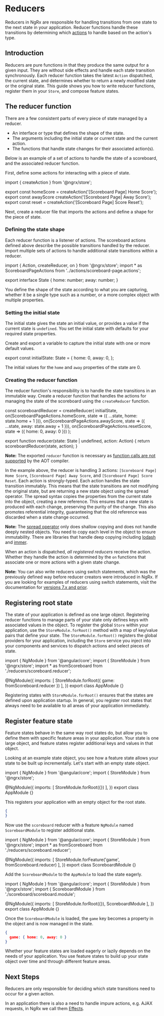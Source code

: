 # Reducers

Reducers in NgRx are responsible for handling transitions from one state to the next state in your application. Reducer functions handle these transitions by determining which [actions](guide/store/actions) to handle based on the action's type.

## Introduction

Reducers are pure functions in that they produce the same output for a given input. They are without side effects and handle each state transition synchronously. Each reducer function takes the latest `Action` dispatched, the current state, and determines whether to return a newly modified state or the original state. This guide shows you how to write reducer functions, register them in your `Store`, and compose feature states.

## The reducer function

There are a few consistent parts of every piece of state managed by a reducer.

- An interface or type that defines the shape of the state.
- The arguments including the initial state or current state and the current action.
- The functions that handle state changes for their associated action(s).

Below is an example of a set of actions to handle the state of a scoreboard,
and the associated reducer function.

First, define some actions for interacting with a piece of state.

<code-example header="scoreboard-page.actions.ts">
import { createAction } from '@ngrx/store';

export const homeScore = createAction('[Scoreboard Page] Home Score');
export const awayScore createAction('[Scoreboard Page] Away Score');
export const reset = createAction('[Scoreboard Page] Score Reset');

</code-example>

Next, create a reducer file that imports the actions and define
a shape for the piece of state.

### Defining the state shape

Each reducer function is a listener of actions. The scoreboard actions defined above describe the possible transitions handled by the reducer. Import multiple sets of actions to handle additional state transitions within a reducer.

<code-example header="scoreboard.reducer.ts">
import { Action, createReducer, on } from '@ngrx/store';
import * as ScoreboardPageActions from '../actions/scoreboard-page.actions';

export interface State {
  home: number;
  away: number;
}
</code-example>

You define the shape of the state according to what you are capturing, whether it be a single type such as a number, or a more complex object with multiple properties.

### Setting the initial state

The initial state gives the state an initial value, or provides a value if the current state is `undefined`. You set the initial state with defaults for your required state properties.

Create and export a variable to capture the initial state with one or
more default values.

<code-example header="scoreboard.reducer.ts">
export const initialState: State = {
  home: 0,
  away: 0,
};
</code-example>

The initial values for the `home` and `away` properties of the state are 0.

### Creating the reducer function

The reducer function's responsibility is to handle the state transitions in an immutable way. Create a reducer function that handles the actions for managing the state of the scoreboard using the `createReducer` function.

<code-example header="scoreboard.reducer.ts">
const scoreboardReducer = createReducer(
  initialState,
  on(ScoreboardPageActions.homeScore, state => ({ ...state, home: state.home + 1 })),
  on(ScoreboardPageActions.awayScore, state => ({ ...state, away: state.away + 1 })),
  on(ScoreboardPageActions.resetScore, state => ({ home: 0, away: 0 }))
);

export function reducer(state: State | undefined, action: Action) {
  return scoreboardReducer(state, action);
}
</code-example>

<div class="alert is-important">

**Note:** The exported `reducer` function is necessary as [function calls are not supported](https://angular.io/guide/aot-compiler#function-calls-are-not-supported) by the AOT compiler.

</div>

In the example above, the reducer is handling 3 actions: `[Scoreboard Page] Home Score`, `[Scoreboard Page] Away Score`, and `[Scoreboard Page] Score Reset`. Each action is strongly-typed. Each action handles the state transition immutably. This means that the state transitions are not modifying the original state, but are returning a new state object using the spread operator. The spread syntax copies the properties from the current state into the object, creating a new reference. This ensures that a new state is produced with each change, preserving the purity of the change. This also promotes referential integrity, guaranteeing that the old reference was discarded when a state change occurred.

<div class="alert is-important">

**Note:** The [spread operator](https://developer.mozilla.org/en-US/docs/Web/JavaScript/Reference/Operators/Spread_syntax) only does shallow copying and does not handle deeply nested objects. You need to copy each level in the object to ensure immutability. There are libraries that handle deep copying including [lodash](https://lodash.com) and [immer](https://github.com/mweststrate/immer).

</div>

When an action is dispatched, _all registered reducers_ receive the action. Whether they handle the action is determined by the `on` functions that associate one or more actions with a given state change.

<div class="alert is-important">

**Note:** You can also write reducers using switch statements, which was the previously defined way before reducer creators were introduced in NgRx. If you are looking for examples of reducers using switch statements, visit the documentation for [versions 7.x and prior](https://v7.ngrx.io/guide/store/reducers).

</div>

## Registering root state

The state of your application is defined as one large object. Registering reducer functions to manage parts of your state only defines keys with associated values in the object. To register the global `Store` within your application, use the `StoreModule.forRoot()` method with a map of key/value pairs that define your state. The `StoreModule.forRoot()` registers the global providers for your application, including the `Store` service you inject into your components and services to dispatch actions and select pieces of state.

<code-example header="app.module.ts">
import { NgModule } from '@angular/core';
import { StoreModule } from '@ngrx/store';
import * as fromScoreboard from './reducers/scoreboard.reducer';

@NgModule({
  imports: [
    StoreModule.forRoot({ game: fromScoreboard.reducer })
  ],
})
export class AppModule {}
</code-example>

Registering states with `StoreModule.forRoot()` ensures that the states are defined upon application startup. In general, you register root states that always need to be available to all areas of your application immediately.

## Register feature state

Feature states behave in the same way root states do, but allow you to define them with specific feature areas in your application. Your state is one large object, and feature states register additional keys and values in that object.

Looking at an example state object, you see how a feature state allows your state to be built up incrementally. Let's start with an empty state object.

<code-example header="app.module.ts">
import { NgModule } from '@angular/core';
import { StoreModule } from '@ngrx/store';

@NgModule({
  imports: [
    StoreModule.forRoot({})
  ],
})
export class AppModule {}
</code-example>

This registers your application with an empty object for the root state.

```json
{
}
```

Now use the `scoreboard` reducer with a feature `NgModule` named `ScoreboardModule` to register additional state.

<code-example header="scoreboard.module.ts">
import { NgModule } from '@angular/core';
import { StoreModule } from '@ngrx/store';
import * as fromScoreboard from './reducers/scoreboard.reducer';

@NgModule({
  imports: [
    StoreModule.forFeature('game', fromScoreboard.reducer)
  ],
})
export class ScoreboardModule {}
</code-example>

Add the `ScoreboardModule` to the `AppModule` to load the state eagerly.

<code-example header="app.module.ts">
import { NgModule } from '@angular/core';
import { StoreModule } from '@ngrx/store';
import { ScoreboardModule } from './scoreboard/scoreboard.module';

@NgModule({
  imports: [
    StoreModule.forRoot({}),
    ScoreboardModule
  ],
})
export class AppModule {}
</code-example>

Once the `ScoreboardModule` is loaded, the `game` key becomes a property in the object and is now managed in the state.

```json
{
  game: { home: 0, away: 0 }
}
```

Whether your feature states are loaded eagerly or lazily depends on the needs of your application. You use feature states to build up your state object over time and through different feature areas.

## Next Steps

Reducers are only responsible for deciding which state transitions need to occur for a given action.

In an application there is also a need to handle impure actions, e.g. AJAX requests, in NgRx we call them [Effects](guide/effects).
